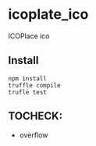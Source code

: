 # icoplate_ico
ICOPlace ico

## Install
```
npm install
truffle compile
trufle test
```

## TOCHECK:
- overflow